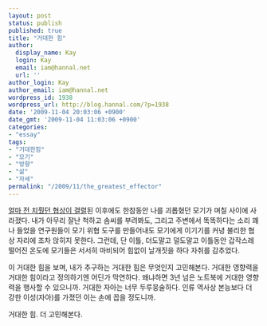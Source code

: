 ```yaml
---
layout: post
status: publish
published: true
title: "거대한 힘"
author:
  display_name: Kay
  login: Kay
  email: iam@hannal.net
  url: ''
author_login: Kay
author_email: iam@hannal.net
wordpress_id: 1938
wordpress_url: http://blog.hannal.com/?p=1938
date: '2009-11-04 20:03:06 +0900'
date_gmt: '2009-11-04 11:03:06 +0900'
categories:
- "essay"
tags:
- "거대한힘"
- "모기"
- "방향"
- "삶"
- "자세"
permalink: "/2009/11/the_greatest_effector"
---
```

<p><a href="http://blog.hannal.com/murmur_about_mosquito_in_autumn">얼마 전 치뤘던 협상이 결렬</a>된 이후에도 한참동안 나를 괴롭혔던 모기가 며칠 사이에 사라졌다. 내가 아무리 잘난 척하고 솜씨를 부려봐도, 그리고 주변에서 똑똑하다는 소리 꽤나 들었을 연구원들이 모기 위협 도구를 만들어내도 모기에게 이기기를 커녕 불리한 협상 자리에 조차 앉히지 못한다. 그런데, 단 이틀, 더도말고 덜도말고 이틀동안 갑작스레 떨어진 온도에 모기들은 서서히 마비되어 힘없이 날개짓을 하다 자취를 감추었다.</p>
<p>이 거대한 힘을 보며, 내가 추구하는 거대한 힘은 무엇인지 고민해본다. 거대한 영향력을 거대한 힘이라고 정의하기엔 어딘가 막연하다. 왜냐하면 3년 넘은 노트북에 거대한 영향력을 행사할 수 있으니까. 거대한 자아는 너무 두루뭉술하다. 인류 역사상 본능보다 더 강한 이성(자아)를 가졌던 이는 손에 꼽을 정도니까.</p>
<p>거대한 힘. 더 고민해본다.</p>
